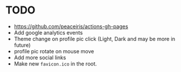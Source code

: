 # TODO

- https://github.com/peaceiris/actions-gh-pages
- Add google analytics events
- Theme change on profile pic click (Light, Dark and may be more in future)
- profile pic rotate on mouse move
- Add more social links
- Make new `favicon.ico` in the root.
